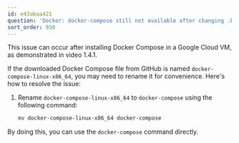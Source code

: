 ```yaml
---
id: e43abaa421
question: 'Docker: docker-compose still not available after changing .bashrc'
sort_order: 930
---
```


This issue can occur after installing Docker Compose in a Google Cloud VM, as demonstrated in video 1.4.1. 

If the downloaded Docker Compose file from GitHub is named `docker-compose-linux-x86_64`, you may need to rename it for convenience. Here's how to resolve the issue:

1. Rename `docker-compose-linux-x86_64` to `docker-compose` using the following command:
   
   ```bash
   mv docker-compose-linux-x86_64 docker-compose
   ```

By doing this, you can use the `docker-compose` command directly.